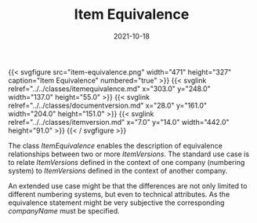 ﻿---
title: Item Equivalence
toc: false
type: specs
layout: diagram
date: "2021-10-18"
draft: false
specification: VEC
version: 1.2.1
documentType: "Recommendation"
elementType: Diagram
classes:
  - ItemEquivalence
  - DocumentVersion
  - ItemVersion
menu:
  VEC-1.2.1:    
    parent: pdm-information
    identifier: pdm-information/item-equivalence
    weight: 1003004 

# Prev/next pager order (if `docs_section_pager` enabled in `params.toml`)
weight: 1003004
---
{{< svgfigure src="item-equivalence.png" width="471" height="327" caption="Item Equivalence" numbered="true" >}}
  {{< svglink relref="../../classes/itemequivalence.md" x="303.0" y="248.0" width="137.0" height="55.0" >}}
  {{< svglink relref="../../classes/documentversion.md" x="28.0" y="161.0" width="204.0" height="151.0" >}}
  {{< svglink relref="../../classes/itemversion.md" x="7.0" y="14.0" width="442.0" height="91.0" >}}
{{< / svgfigure >}}
<p> The class <i>ItemEquivalence</i> enables the description of equivalence relationships between two or more <i>ItemVersions</i>. The standard use case is to relate <i>ItemVersions </i>defined in the context of one company (numbering system) to <i>ItemVersions </i>defined in the context of another company.      </p>      <p> An extended use case might be that the differences are not only limited to different numbering systems, but even to technical attributes. As the equivalence statement might be very subjective the corresponding <i>companyName</i> must be specified.      </p>